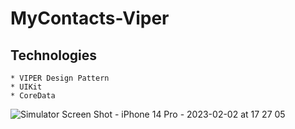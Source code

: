 # MyContacts-Viper


## Technologies  

    * VIPER Design Pattern
    * UIKit
    * CoreData


![Simulator Screen Shot - iPhone 14 Pro - 2023-02-02 at 17 27 05](https://user-images.githubusercontent.com/102283100/216356550-696b944b-d8b3-4776-94f2-48af7d97cc94.png)
